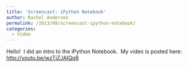 ```yaml
---
title: 'Screencast: iPython Notebook'
author: Rachel Anderson
permalink: /2013/09/screencast-ipython-notebook/
categories:
  - Video
---
```

Hello!  I did an intro to the iPython Notebook.  My video is posted here: <a href="http://youtu.be/wzTiZJAIQq8" target="_blank">http://youtu.be/wzTiZJAIQq8</a>

&nbsp;
